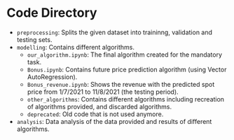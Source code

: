 # Code Directory

- `preprocessing`: Splits the given dataset into traininng, validation and testing sets.
- `modelling`: Contains different algorithms.
    -  `our_algorithm.ipynb`: The final algorithm created for the mandatory task. 
    -  `Bonus.ipynb`: Contains future price prediction algorithm (using Vector AutoRegression).
    -  `Bonus_revenue.ipynb`: Shows the revenue with the predicted spot price from 1/7/2021 to 11/8/2021 (the testing period).
    -  `other_algorithms`: Contains different  algorithms including recreation of algorithms provided, and discarded algorithms.
    -  `deprecated`: Old code that is not used anymore.
- `analysis`: Data analysis of the data provided and results of different algorithms.
